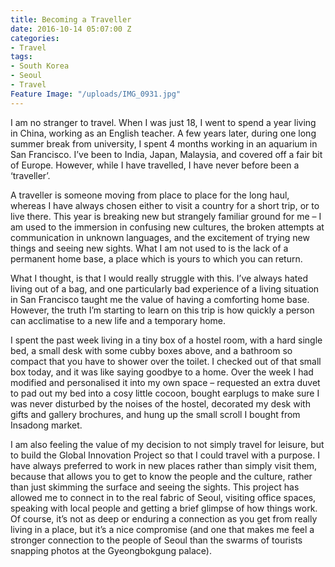 ```yaml
---
title: Becoming a Traveller
date: 2016-10-14 05:07:00 Z
categories:
- Travel
tags:
- South Korea
- Seoul
- Travel
Feature Image: "/uploads/IMG_0931.jpg"
---
```


I am no stranger to travel. When I was just 18, I went to spend a year living in China, working as an English teacher. A few years later, during one long summer break from university, I spent 4 months working in an aquarium in San Francisco. I’ve been to India, Japan, Malaysia, and covered off a fair bit of Europe. However, while I have travelled, I have never before been a ‘traveller’. 

A traveller is someone moving from place to place for the long haul, whereas I have always chosen either to visit a country for a short trip, or to live there. This year is breaking new but strangely familiar ground for me – I am used to the immersion in confusing new cultures, the broken attempts at communication in unknown languages, and the excitement of trying new things and seeing new sights. What I am not used to is the lack of a permanent home base, a place which is yours to which you can return. 

What I thought, is that I would really struggle with this. I’ve always hated living out of a bag, and one particularly bad experience of a living situation in San Francisco taught me the value of having a comforting home base. However, the truth I’m starting to learn on this trip is how quickly a person can acclimatise to a new life and a temporary home. 

I spent the past week living in a tiny box of a hostel room, with a hard single bed, a small desk with some cubby boxes above, and a bathroom so compact that you have to shower over the toilet. I checked out of that small box today, and it was like saying goodbye to a home. Over the week I had modified and personalised it into my own space – requested an extra duvet to pad out my bed into a cosy little cocoon, bought earplugs to make sure I was never disturbed by the noises of the hostel, decorated my desk with gifts and gallery brochures, and hung up the small scroll I bought from Insadong market. 

I am also feeling the value of my decision to not simply travel for leisure, but to build the Global Innovation Project so that I could travel with a purpose. I have always preferred to work in new places rather than simply visit them, because that allows you to get to know the people and the culture, rather than just skimming the surface and seeing the sights. This project has allowed me to connect in to the real fabric of Seoul, visiting office spaces, speaking with local people and getting a brief glimpse of how things work. Of course, it’s not as deep or enduring a connection as you get from really living in a place, but it’s a nice compromise (and one that makes me feel a stronger connection to the people of Seoul than the swarms of tourists snapping photos at the Gyeongbokgung palace). 
